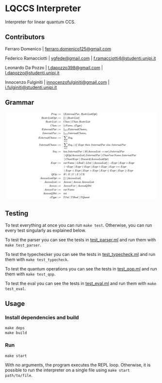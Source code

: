 # LQCCS Interpreter

Interpreter for linear quantum CCS.

## Contributors

Ferraro Domenico | ferraro.domenico125@gmail.com

Federico Ramacciotti | vgfede@gmail.com | f.ramacciotti4@studenti.unipi.it

Leonardo Da Pozzo | l.dapozzo398@gmail.com | l.dapozzo@studenti.unipi.it

Innocenzo Fulginiti | innocenzofulginiti@gmail.com | i.fulginiti@studenti.unipi.it

## Grammar
![grammar](./grammar.png)

## Testing

To test everything at once you can run `make test`. Otherwise, you can run every test singularly as explained below.

To test the parser you can see the tests in [test_parser.ml](./test/test_parser.ml) and run them with `make test_parser`.

To test the typechecker you can see the tests in [test_typecheck.ml](./test/test_typecheck.ml) and run them with `make test_typecheck`.

To test the quantum operations you can see the tests in [test_qop.ml](./test/test_qop.ml) and run them with `make test_qop`.

To test the eval you can see the tests in [test_eval.ml](./test/test_eval.ml) and run them with `make test_eval`.

## Usage

### Install dependencies and build

```
make deps
make build
```

### Run

```
make start
```

With no arguments, the program executes the REPL loop. Otherwise, it is possible to run the interpreter on a single file using `make start path/to/file`.
